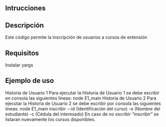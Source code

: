 ## Intrucciones
## Descripción
Este código permite la inscripción de usuarios a cursos de extensión 
## Requisitos
Instalar yargs
## Ejemplo de uso
Historia de Usuario 1
Para ejecutar la Historia de Usuario 1 se debe escribir en consola las siguientes líneas:
node E1_main
Historia de Usuario 2
Para ejecutar la Historia de Usuario 2 se debe escribir por consola las siguientes líneas:
node E1_main  inscribir --id (Identificación del curso) -e (Nombre del estudiante) -c (Cédula del interesado)
En caso de no escribir “inscribir” se listaran nuevamente los cursos disponibles.
